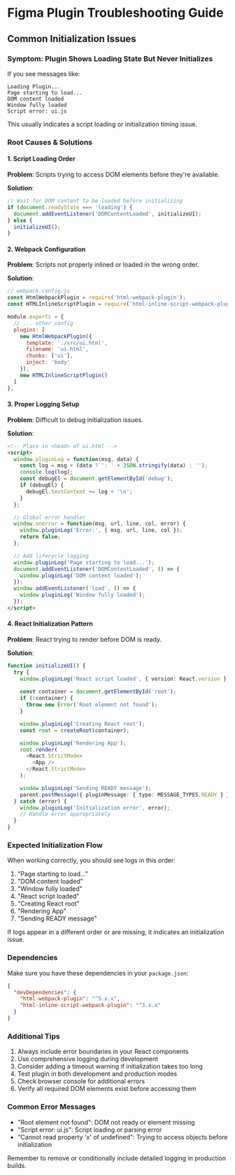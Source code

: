 # Figma Plugin Troubleshooting Guide

## Common Initialization Issues

### Symptom: Plugin Shows Loading State But Never Initializes
If you see messages like:
```
Loading Plugin...
Page starting to load...
DOM content loaded
Window fully loaded
Script error: ui.js
```

This usually indicates a script loading or initialization timing issue.

### Root Causes & Solutions

#### 1. Script Loading Order
**Problem**: Scripts trying to access DOM elements before they're available.

**Solution**:
```typescript
// Wait for DOM content to be loaded before initializing
if (document.readyState === 'loading') {
  document.addEventListener('DOMContentLoaded', initializeUI);
} else {
  initializeUI();
}
```

#### 2. Webpack Configuration
**Problem**: Scripts not properly inlined or loaded in the wrong order.

**Solution**:
```javascript
// webpack.config.js
const HtmlWebpackPlugin = require('html-webpack-plugin');
const HTMLInlineScriptPlugin = require('html-inline-script-webpack-plugin');

module.exports = {
  // ... other config
  plugins: [
    new HtmlWebpackPlugin({
      template: './src/ui.html',
      filename: 'ui.html',
      chunks: ['ui'],
      inject: 'body'
    }),
    new HTMLInlineScriptPlugin()
  ]
};
```

#### 3. Proper Logging Setup
**Problem**: Difficult to debug initialization issues.

**Solution**:
```html
<!-- Place in <head> of ui.html -->
<script>
  window.pluginLog = function(msg, data) {
    const log = msg + (data ? ': ' + JSON.stringify(data) : '');
    console.log(log);
    const debugEl = document.getElementById('debug');
    if (debugEl) {
      debugEl.textContent += log + '\n';
    }
  };

  // Global error handler
  window.onerror = function(msg, url, line, col, error) {
    window.pluginLog('Error:', { msg, url, line, col });
    return false;
  };

  // Add lifecycle logging
  window.pluginLog('Page starting to load...');
  document.addEventListener('DOMContentLoaded', () => {
    window.pluginLog('DOM content loaded');
  });
  window.addEventListener('load', () => {
    window.pluginLog('Window fully loaded');
  });
</script>
```

#### 4. React Initialization Pattern
**Problem**: React trying to render before DOM is ready.

**Solution**:
```typescript
function initializeUI() {
  try {
    window.pluginLog('React script loaded', { version: React.version });
    
    const container = document.getElementById('root');
    if (!container) {
      throw new Error('Root element not found');
    }

    window.pluginLog('Creating React root');
    const root = createRoot(container);

    window.pluginLog('Rendering App');
    root.render(
      <React.StrictMode>
        <App />
      </React.StrictMode>
    );

    window.pluginLog('Sending READY message');
    parent.postMessage({ pluginMessage: { type: MESSAGE_TYPES.READY } }, '*');
  } catch (error) {
    window.pluginLog('Initialization error', error);
    // Handle error appropriately
  }
}
```

### Expected Initialization Flow
When working correctly, you should see logs in this order:
1. "Page starting to load..."
2. "DOM content loaded"
3. "Window fully loaded"
4. "React script loaded"
5. "Creating React root"
6. "Rendering App"
7. "Sending READY message"

If logs appear in a different order or are missing, it indicates an initialization issue.

### Dependencies
Make sure you have these dependencies in your `package.json`:
```json
{
  "devDependencies": {
    "html-webpack-plugin": "^5.x.x",
    "html-inline-script-webpack-plugin": "^3.x.x"
  }
}
```

### Additional Tips
1. Always include error boundaries in your React components
2. Use comprehensive logging during development
3. Consider adding a timeout warning if initialization takes too long
4. Test plugin in both development and production modes
5. Check browser console for additional errors
6. Verify all required DOM elements exist before accessing them

### Common Error Messages
- "Root element not found": DOM not ready or element missing
- "Script error: ui.js": Script loading or parsing error
- "Cannot read property 'x' of undefined": Trying to access objects before initialization

Remember to remove or conditionally include detailed logging in production builds. 